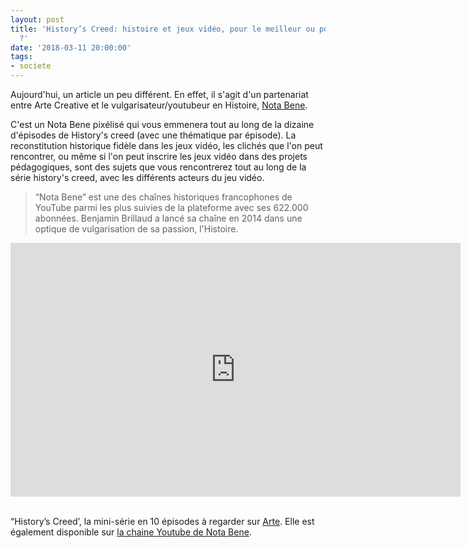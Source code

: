 ```yaml
---
layout: post
title: 'History’s Creed: histoire et jeux vidéo, pour le meilleur ou pour le pire
  ?'
date: '2018-03-11 20:00:00'
tags:
- societe
---
```


Aujourd'hui, un article un peu différent. En effet, il s'agit d'un partenariat entre Arte Creative et le vulgarisateur/youtubeur en Histoire, [Nota Bene](https://www.youtube.com/user/notabenemovies).

C'est un Nota Bene pixélisé qui vous emmenera tout au long de la dizaine d'épisodes de History's creed (avec une thématique par épisode).
La reconstitution historique fidèle dans les jeux vidéo, les clichés que l'on peut rencontrer, ou même si l'on peut inscrire les jeux vidéo dans des projets pédagogiques, sont des sujets que vous rencontrerez tout au long de la série history's creed, avec les différents acteurs du jeu vidéo.

> “Nota Bene” est une des chaînes historiques francophones de YouTube parmi les plus suivies de la plateforme avec ses 622.000 abonnées. Benjamin Brillaud a lancé sa chaîne en 2014 dans une optique de vulgarisation de sa passion, l'Histoire.


<iframe allowfullscreen="true" style="transition-duration:0;transition-property:no;margin:0 auto;position:relative;display:block;background-color:#000000;" frameborder="0" scrolling="no" width="720" height="406" src="https://www.arte.tv/player/v3/index.php?json_url=https%3A%2F%2Fapi.arte.tv%2Fapi%2Fplayer%2Fv1%2Fconfig%2Ffr%2F074699-001-A%3Fautostart%3D0%26lifeCycle%3D1&amp;lang=fr_FR&amp;embed=1&amp;mute=0"></iframe>

<br>


“History’s Creed’, la mini-série en 10 épisodes à regarder sur [Arte](https://www.arte.tv/fr/videos/RC-014308/history-s-creed/).
Elle est également disponible sur [la chaine Youtube de Nota Bene](https://www.youtube.com/watch?v=e5vG-7lzHWU&list=PLgLm3t2YjNL2LvpXMliEdJy60hkC2c-4u).
